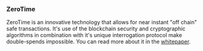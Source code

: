 ### ZeroTime ###

ZeroTime is an innovative technology that allows for near instant "off chain" safe transactions. It's use of the blockchain security and cryptographic algorithms in combination with it's unique interrogation protocol make double-spends impossible. You can read more about it in the [whitepaper](https://github.com/openvcash/papers/blob/master/zerotime.pdf).

